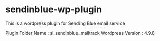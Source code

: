 # sendinblue-wp-plugin
This is a wordpress plugin for Sending Blue email service

Plugin Folder Name : sl_sendinblue_mailtrack
Wordpress Version : 4.9.8

